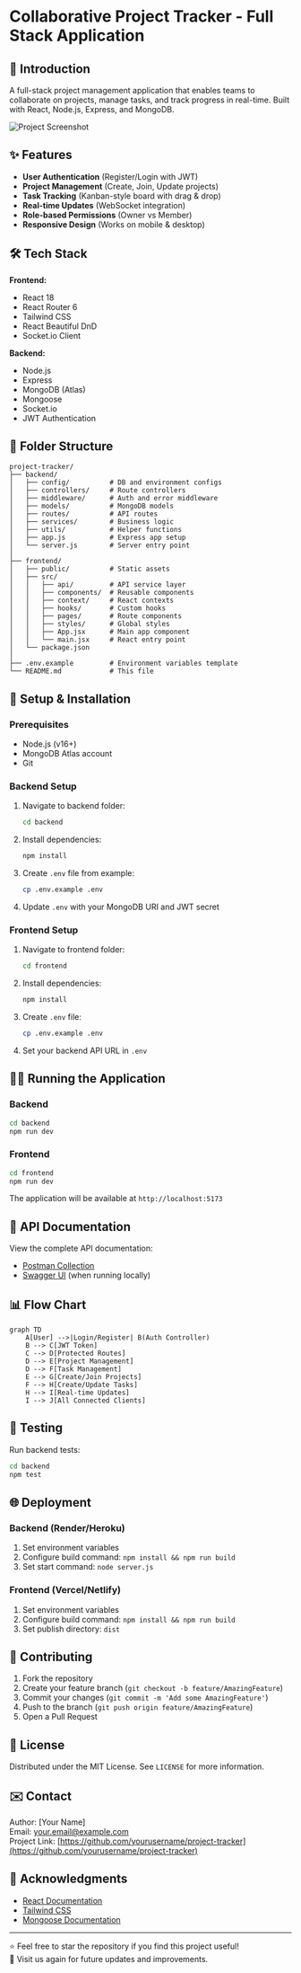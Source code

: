 # Collaborative Project Tracker - Full Stack Application

## 📝 Introduction

A full-stack project management application that enables teams to collaborate on projects, manage tasks, and track progress in real-time. Built with React, Node.js, Express, and MongoDB.

![Project Screenshot](/screenshots/dashboard.png)

## ✨ Features

- **User Authentication** (Register/Login with JWT)
- **Project Management** (Create, Join, Update projects)
- **Task Tracking** (Kanban-style board with drag & drop)
- **Real-time Updates** (WebSocket integration)
- **Role-based Permissions** (Owner vs Member)
- **Responsive Design** (Works on mobile & desktop)

## 🛠️ Tech Stack

**Frontend:**
- React 18
- React Router 6
- Tailwind CSS
- React Beautiful DnD
- Socket.io Client

**Backend:**
- Node.js
- Express
- MongoDB (Atlas)
- Mongoose
- Socket.io
- JWT Authentication

## 📂 Folder Structure

```
project-tracker/
├── backend/
│   ├── config/          # DB and environment configs
│   ├── controllers/     # Route controllers
│   ├── middleware/      # Auth and error middleware
│   ├── models/          # MongoDB models
│   ├── routes/          # API routes
│   ├── services/        # Business logic
│   ├── utils/           # Helper functions
│   ├── app.js           # Express app setup
│   └── server.js        # Server entry point
│
├── frontend/
│   ├── public/          # Static assets
│   ├── src/
│   │   ├── api/         # API service layer
│   │   ├── components/  # Reusable components
│   │   ├── context/     # React contexts
│   │   ├── hooks/       # Custom hooks
│   │   ├── pages/       # Route components
│   │   ├── styles/      # Global styles
│   │   ├── App.jsx      # Main app component
│   │   └── main.jsx     # React entry point
│   └── package.json
│
├── .env.example         # Environment variables template
└── README.md            # This file
```

## 🚀 Setup & Installation

### Prerequisites
- Node.js (v16+)
- MongoDB Atlas account
- Git

### Backend Setup
1. Navigate to backend folder:
   ```bash
   cd backend
   ```
2. Install dependencies:
   ```bash
   npm install
   ```
3. Create `.env` file from example:
   ```bash
   cp .env.example .env
   ```
4. Update `.env` with your MongoDB URI and JWT secret

### Frontend Setup
1. Navigate to frontend folder:
   ```bash
   cd frontend
   ```
2. Install dependencies:
   ```bash
   npm install
   ```
3. Create `.env` file:
   ```bash
   cp .env.example .env
   ```
4. Set your backend API URL in `.env`

## 🏃‍♂️ Running the Application

### Backend
```bash
cd backend
npm run dev
```

### Frontend
```bash
cd frontend
npm run dev
```

The application will be available at `http://localhost:5173`

## 🔌 API Documentation

View the complete API documentation:
- [Postman Collection](/docs/api.postman_collection.json)
- [Swagger UI](http://localhost:5000/api-docs) (when running locally)

## 📊 Flow Chart

```mermaid
graph TD
    A[User] -->|Login/Register| B(Auth Controller)
    B --> C[JWT Token]
    C --> D[Protected Routes]
    D --> E[Project Management]
    D --> F[Task Management]
    E --> G[Create/Join Projects]
    F --> H[Create/Update Tasks]
    H --> I[Real-time Updates]
    I --> J[All Connected Clients]
```

## 🧪 Testing

Run backend tests:
```bash
cd backend
npm test
```

## 🌐 Deployment

### Backend (Render/Heroku)
1. Set environment variables
2. Configure build command: `npm install && npm run build`
3. Set start command: `node server.js`

### Frontend (Vercel/Netlify)
1. Set environment variables
2. Configure build command: `npm install && npm run build`
3. Set publish directory: `dist`

## 🤝 Contributing

1. Fork the repository
2. Create your feature branch (`git checkout -b feature/AmazingFeature`)
3. Commit your changes (`git commit -m 'Add some AmazingFeature'`)
4. Push to the branch (`git push origin feature/AmazingFeature`)
5. Open a Pull Request

## 📜 License

Distributed under the MIT License. See `LICENSE` for more information.

## ✉️ Contact

Author: [Your Name]  
Email: your.email@example.com  
Project Link: [https://github.com/yourusername/project-tracker](https://github.com/yourusername/project-tracker)

## 🙏 Acknowledgments

- [React Documentation](https://reactjs.org/docs/getting-started.html)
- [Tailwind CSS](https://tailwindcss.com/docs)
- [Mongoose Documentation](https://mongoosejs.com/docs/guide.html)

---

⭐️ Feel free to star the repository if you find this project useful!  
🔁 Visit us again for future updates and improvements.
